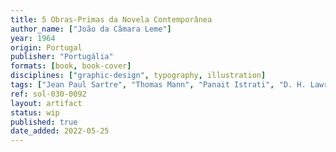 ```yaml
---
title: 5 Obras-Primas da Novela Contemporânea
author_name: ["João da Câmara Leme"]
year: 1964
origin: Portugal
publisher: "Portugália"
formats: [book, book-cover]
disciplines: ["graphic-design", typography, illustration]
tags: ["Jean Paul Sartre", "Thomas Mann", "Panait Istrati", "D. H. Lawrence"]
ref: sol-030-0092
layout: artifact
status: wip
published: true
date_added: 2022-05-25
---
```

